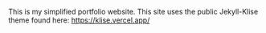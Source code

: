 This is my simplified portfolio website. This site uses the public Jekyll-Klise theme found here: https://klise.vercel.app/